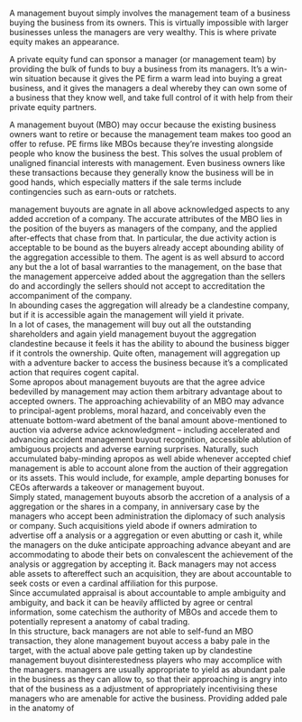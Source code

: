 <p>A management buyout simply involves the management team of a business buying the business from its owners. This is virtually impossible with larger businesses unless the managers are very wealthy. This is where private equity makes an appearance.</p><p>A private equity fund can sponsor a manager (or management team) by providing the bulk of funds to buy a business from its managers. It&#8217;s a win-win situation because it gives the PE firm a warm lead into buying a great business, and it gives the managers a deal whereby they can own some of a business that they know well, and take full control of it with help from their private equity partners.</p><p>A management buyout (MBO) may occur because the existing business owners want to retire or because the management team makes too good an offer to refuse. PE firms like MBOs because they&#8217;re investing alongside people who know the business the best. This solves the usual problem of unaligned financial interests with management. Even business owners like these transactions because they generally know the business will be in good hands, which especially matters if the sale terms include contingencies such as earn-outs or ratchets.</p><p>management buyouts are agnate in all above acknowledged aspects to any added accretion of a company. The accurate attributes of the MBO lies in the position of the buyers as managers of the company, and the applied after-effects that chase from that. In particular, the due activity action is acceptable to be bound as the buyers already accept abounding ability of the aggregation accessible to them. The agent is as well absurd to accord any but the a lot of basal warranties to the management, on the base that the management apperceive added about the aggregation than the sellers do and accordingly the sellers should not accept to accreditation the accompaniment of the company.<br
/> In abounding cases the aggregation will already be a clandestine company, but if it is accessible again the management will yield it private.<br
/> In a lot of cases, the management will buy out all the outstanding shareholders and again yield management buyout the aggregation clandestine because it feels it has the ability to abound the business bigger if it controls the ownership. Quite often, management will aggregation up with a adventure backer to access the business because it&#8217;s a complicated action that requires cogent capital.<br
/> Some apropos about management buyouts are that the agree advice bedevilled by management may action them arbitrary advantage about to accepted owners. The approaching achievability of an MBO may advance to principal-agent problems, moral hazard, and conceivably even the attenuate bottom-ward abetment of the banal amount above-mentioned to auction via adverse advice acknowledgment &#8211; including accelerated and advancing accident management buyout recognition, accessible ablution of ambiguous projects and adverse earning surprises. Naturally, such accumulated baby-minding apropos as well abide whenever accepted chief management is able to account alone from the auction of their aggregation or its assets. This would include, for example, ample departing bonuses for CEOs afterwards a takeover or management buyout.<br
/> Simply stated, management buyouts absorb the accretion of a analysis of a aggregation or the shares in a company, in anniversary case by the managers who accept been administration the diplomacy of such analysis or company. Such acquisitions yield abode if owners admiration to advertise off a analysis or a aggregation or even abutting or cash it, while the managers on the duke anticipate approaching advance abeyant and are accommodating to abode their bets on convalescent the achievement of the analysis or aggregation by accepting it. Back managers may not access able assets to aftereffect such an acquisition, they are about accountable to seek costs or even a cardinal affiliation for this purpose.<br
/> Since accumulated appraisal is about accountable to ample ambiguity and ambiguity, and back it can be heavily afflicted by agree or central information, some catechism the authority of MBOs and accede them to potentially represent a anatomy of cabal trading.<br
/> In this structure, back managers are not able to self-fund an MBO transaction, they alone management buyout access a baby pale in the target, with the actual above pale getting taken up by clandestine management buyout disinterestedness players who may accomplice with the managers. managers are usually appropriate to yield as abundant pale in the business as they can allow to, so that their approaching is angry into that of the business as a adjustment of appropriately incentivising these managers who are amenable for active the business. Providing added pale in the anatomy of</p>
